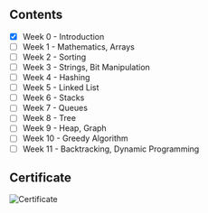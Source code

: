 ## Contents

- [x] Week 0 - Introduction
- [ ] Week 1 - Mathematics, Arrays
- [ ] Week 2 - Sorting
- [ ] Week 3 - Strings, Bit Manipulation
- [ ] Week 4 - Hashing
- [ ] Week 5 - Linked List
- [ ] Week 6 - Stacks
- [ ] Week 7 - Queues
- [ ] Week 8 - Tree
- [ ] Week 9 - Heap, Graph
- [ ] Week 10 - Greedy Algorithm
- [ ] Week 11 - Backtracking, Dynamic Programming

## Certificate

![Certificate]()

